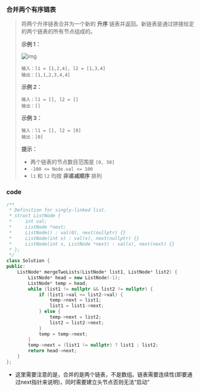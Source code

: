 ### 合并两个有序链表

> 将两个升序链表合并为一个新的 **升序** 链表并返回。新链表是通过拼接给定的两个链表的所有节点组成的。 
>
>  
>
> **示例 1：**
>
> ![img](https://assets.leetcode.com/uploads/2020/10/03/merge_ex1.jpg)
>
> ```
> 输入：l1 = [1,2,4], l2 = [1,3,4]
> 输出：[1,1,2,3,4,4]
> ```
>
> **示例 2：**
>
> ```
> 输入：l1 = [], l2 = []
> 输出：[]
> ```
>
> **示例 3：**
>
> ```
> 输入：l1 = [], l2 = [0]
> 输出：[0]
> ```
>
>  
>
> **提示：**
>
> - 两个链表的节点数目范围是 `[0, 50]`
> - `-100 <= Node.val <= 100`
> - `l1` 和 `l2` 均按 **非递减顺序** 排列



### code

```C++
/**
 * Definition for singly-linked list.
 * struct ListNode {
 *     int val;
 *     ListNode *next;
 *     ListNode() : val(0), next(nullptr) {}
 *     ListNode(int x) : val(x), next(nullptr) {}
 *     ListNode(int x, ListNode *next) : val(x), next(next) {}
 * };
 */
class Solution {
public:
    ListNode* mergeTwoLists(ListNode* list1, ListNode* list2) {
        ListNode* head = new ListNode(-1);
        ListNode* temp = head;
        while (list1 != nullptr && list2 != nullptr) {
            if (list1->val <= list2->val) {
                temp->next = list1;
                list1 = list1->next;
            } else {
                temp->next = list2;
                list2 = list2->next;
            }
            temp = temp->next;
        }
        temp->next = (list1 != nullptr) ? list1 : list2;
        return head->next;
    }
};
```

- 这里需要注意的是，合并的是两个链表，不是数组。链表需要连续性(即要通过next指针来说明)，同时需要建立头节点否则无法“启动"